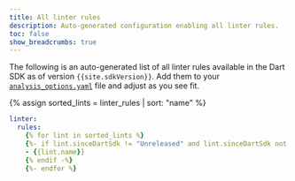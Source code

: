 ```yaml
---
title: All linter rules
description: Auto-generated configuration enabling all linter rules.
toc: false
show_breadcrumbs: true
---
```


The following is an auto-generated list of all linter rules
available in the Dart SDK as of version `{{site.sdkVersion}}`.
Add them to your
[`analysis_options.yaml`](/tools/analysis) file
and adjust as you see fit.

{% assign sorted_lints = linter_rules | sort: "name" %}

```yaml title="analysis_options.yaml"
linter:
  rules:
    {% for lint in sorted_lints %}
    {%- if lint.sinceDartSdk != "Unreleased" and lint.sinceDartSdk not contains "-wip" and lint.state != "removed" and lint.state != "internal" -%}
    - {{lint.name}}
    {% endif -%}
    {%- endfor %}
```